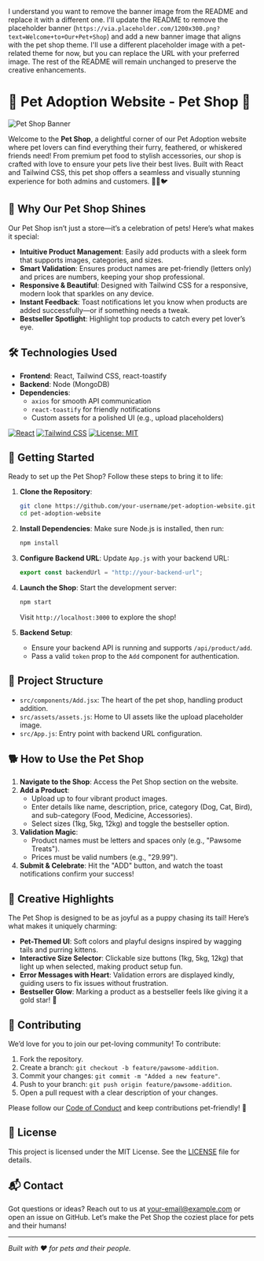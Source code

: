 I understand you want to remove the banner image from the README and replace it with a different one. I'll update the README to remove the placeholder banner (`https://via.placeholder.com/1200x300.png?text=Welcome+to+Our+Pet+Shop`) and add a new banner image that aligns with the pet shop theme. I'll use a different placeholder image with a pet-related theme for now, but you can replace the URL with your preferred image. The rest of the README will remain unchanged to preserve the creative enhancements.


# 🐾 Pet Adoption Website - Pet Shop 🐾

![Pet Shop Banner](https://via.placeholder.com/1200x300.png?text=Explore+Our+Pet+Shop+for+Pawsome+Products)

Welcome to the **Pet Shop**, a delightful corner of our Pet Adoption website where pet lovers can find everything their furry, feathered, or whiskered friends need! From premium pet food to stylish accessories, our shop is crafted with love to ensure your pets live their best lives. Built with React and Tailwind CSS, this pet shop offers a seamless and visually stunning experience for both admins and customers. 🐶🐱🐦

## 🌟 Why Our Pet Shop Shines

Our Pet Shop isn’t just a store—it’s a celebration of pets! Here’s what makes it special:
- **Intuitive Product Management**: Easily add products with a sleek form that supports images, categories, and sizes.
- **Smart Validation**: Ensures product names are pet-friendly (letters only) and prices are numbers, keeping your shop professional.
- **Responsive & Beautiful**: Designed with Tailwind CSS for a responsive, modern look that sparkles on any device.
- **Instant Feedback**: Toast notifications let you know when products are added successfully—or if something needs a tweak.
- **Bestseller Spotlight**: Highlight top products to catch every pet lover’s eye.

## 🛠️ Technologies Used

- **Frontend**: React, Tailwind CSS, react-toastify
- **Backend**: Node (MongoDB)
- **Dependencies**:
  - `axios` for smooth API communication
  - `react-toastify` for friendly notifications
  - Custom assets for a polished UI (e.g., upload placeholders)

[![React](https://img.shields.io/badge/React-18.2.0-blue?logo=react)](https://reactjs.org/)
[![Tailwind CSS](https://img.shields.io/badge/Tailwind_CSS-3.4.1-38B2AC?logo=tailwind-css)](https://tailwindcss.com/)
[![License: MIT](https://img.shields.io/badge/License-MIT-yellow.svg)](https://opensource.org/licenses/MIT)

## 🚀 Getting Started

Ready to set up the Pet Shop? Follow these steps to bring it to life:

1. **Clone the Repository**:
   ```bash
   git clone https://github.com/your-username/pet-adoption-website.git
   cd pet-adoption-website
   ```

2. **Install Dependencies**:
   Make sure Node.js is installed, then run:
   ```bash
   npm install
   ```

3. **Configure Backend URL**:
   Update `App.js` with your backend URL:
   ```javascript
   export const backendUrl = "http://your-backend-url";
   ```

4. **Launch the Shop**:
   Start the development server:
   ```bash
   npm start
   ```
   Visit `http://localhost:3000` to explore the shop!

5. **Backend Setup**:
   - Ensure your backend API is running and supports `/api/product/add`.
   - Pass a valid `token` prop to the `Add` component for authentication.

## 📂 Project Structure

- `src/components/Add.jsx`: The heart of the pet shop, handling product addition.
- `src/assets/assets.js`: Home to UI assets like the upload placeholder image.
- `src/App.js`: Entry point with backend URL configuration.

## 🐕 How to Use the Pet Shop

1. **Navigate to the Shop**: Access the Pet Shop section on the website.
2. **Add a Product**:
   - Upload up to four vibrant product images.
   - Enter details like name, description, price, category (Dog, Cat, Bird), and sub-category (Food, Medicine, Accessories).
   - Select sizes (1kg, 5kg, 12kg) and toggle the bestseller option.
3. **Validation Magic**:
   - Product names must be letters and spaces only (e.g., "Pawsome Treats").
   - Prices must be valid numbers (e.g., "29.99").
4. **Submit & Celebrate**: Hit the "ADD" button, and watch the toast notifications confirm your success!

## 🎨 Creative Highlights

The Pet Shop is designed to be as joyful as a puppy chasing its tail! Here’s what makes it uniquely charming:
- **Pet-Themed UI**: Soft colors and playful designs inspired by wagging tails and purring kittens.
- **Interactive Size Selector**: Clickable size buttons (1kg, 5kg, 12kg) that light up when selected, making product setup fun.
- **Error Messages with Heart**: Validation errors are displayed kindly, guiding users to fix issues without frustration.
- **Bestseller Glow**: Marking a product as a bestseller feels like giving it a gold star! 🌟

## 🤝 Contributing

We’d love for you to join our pet-loving community! To contribute:
1. Fork the repository.
2. Create a branch: `git checkout -b feature/pawsome-addition`.
3. Commit your changes: `git commit -m "Added a new feature"`.
4. Push to your branch: `git push origin feature/pawsome-addition`.
5. Open a pull request with a clear description of your changes.

Please follow our [Code of Conduct](CODE_OF_CONDUCT.md) and keep contributions pet-friendly! 🐾

## 📜 License

This project is licensed under the MIT License. See the [LICENSE](LICENSE) file for details.

## 📬 Contact

Got questions or ideas? Reach out to us at [your-email@example.com](mailto:your-email@example.com) or open an issue on GitHub. Let’s make the Pet Shop the coziest place for pets and their humans!

---

*Built with ❤️ for pets and their people.*
